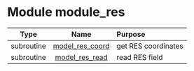# Module module_res

| Type | Name | Purpose |
| :--: | :--: | :---------- |
| subroutine | [model_res_coord](https://github.com/benjaminmenetrier/bump/tree/master/src/module_res.F90#L26) | get RES coordinates |
| subroutine | [model_res_read](https://github.com/benjaminmenetrier/bump/tree/master/src/module_res.F90#L116) | read RES field |
